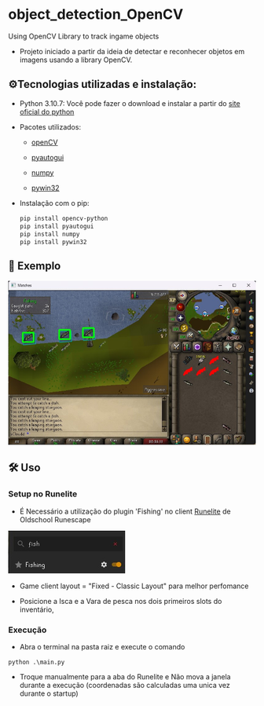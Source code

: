 # object_detection_OpenCV
Using OpenCV Library to track ingame objects

-  Projeto iniciado a partir da ideia de detectar e reconhecer objetos em imagens usando a library OpenCV. 

## ⚙️Tecnologias utilizadas e instalação:

- Python 3.10.7: Você pode fazer o download e instalar a partir do [site oficial do python](https://www.python.org/downloads/)

- Pacotes utilizados:
    - [openCV](https://opencv.org)

    - [pyautogui](https://pyautogui.readthedocs.io/en/latest/install.html)

    - [numpy](https://numpy.org/install/)

    - [pywin32](https://pypi.org/project/pywin32/)

- Instalação com o pip:
    ```
    pip install opencv-python
    pip install pyautogui
    pip install numpy
    pip install pywin32
    ```

## 🔬 Exemplo
![](./fishing_images/example.jpg)
## 🛠️ Uso

### Setup no Runelite
- É Necessário a utilização do plugin 'Fishing' no client [Runelite](https://runelite.net) de Oldschool Runescape

![](./fishing_images/runeliteplugin.jpg)

- Game client layout = "Fixed - Classic Layout" para melhor perfomance

- Posicione a Isca e a Vara de pesca nos dois primeiros slots do inventário, 

### Execução
- Abra o terminal na pasta raiz e execute o comando 
```
python .\main.py
```

- Troque manualmente para a aba do Runelite e Não mova a janela durante a execução (coordenadas são calculadas uma unica vez durante o startup)


